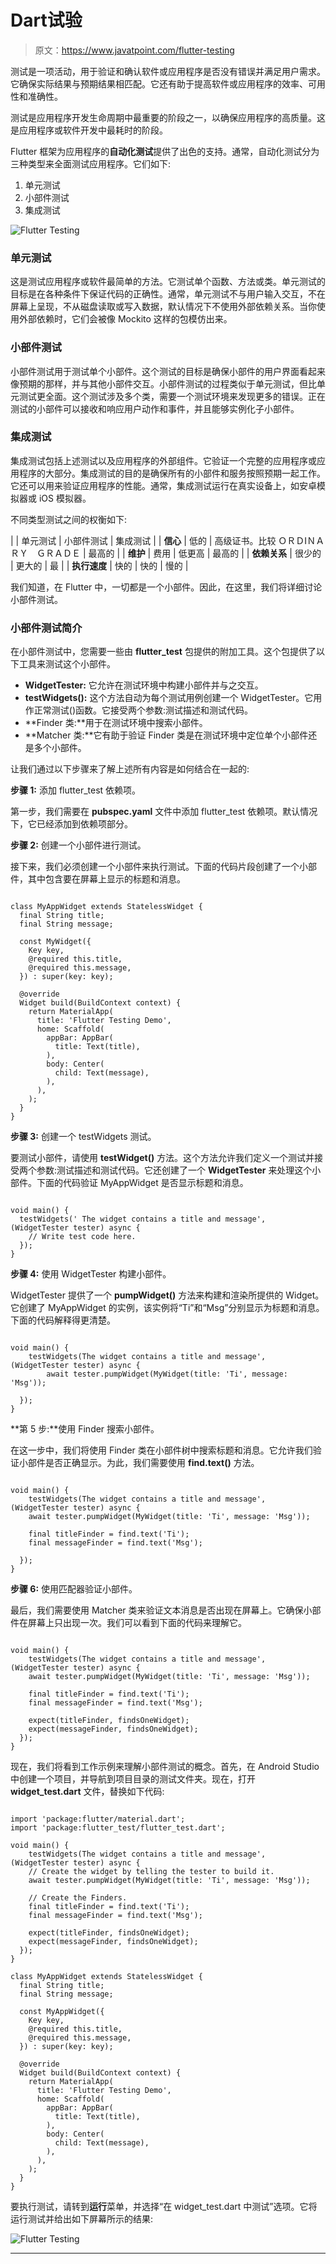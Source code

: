 # Dart试验

> 原文：<https://www.javatpoint.com/flutter-testing>

测试是一项活动，用于验证和确认软件或应用程序是否没有错误并满足用户需求。它确保实际结果与预期结果相匹配。它还有助于提高软件或应用程序的效率、可用性和准确性。

测试是应用程序开发生命周期中最重要的阶段之一，以确保应用程序的高质量。这是应用程序或软件开发中最耗时的阶段。

Flutter 框架为应用程序的**自动化测试**提供了出色的支持。通常，自动化测试分为三种类型来全面测试应用程序。它们如下:

1.  单元测试
2.  小部件测试
3.  集成测试

![Flutter Testing](img/4ae7b1e9be68e00f7411f38a5e23d6d7.png)

### 单元测试

这是测试应用程序或软件最简单的方法。它测试单个函数、方法或类。单元测试的目标是在各种条件下保证代码的正确性。通常，单元测试不与用户输入交互，不在屏幕上呈现，不从磁盘读取或写入数据，默认情况下不使用外部依赖关系。当你使用外部依赖时，它们会被像 Mockito 这样的包模仿出来。

### 小部件测试

小部件测试用于测试单个小部件。这个测试的目标是确保小部件的用户界面看起来像预期的那样，并与其他小部件交互。小部件测试的过程类似于单元测试，但比单元测试更全面。这个测试涉及多个类，需要一个测试环境来发现更多的错误。正在测试的小部件可以接收和响应用户动作和事件，并且能够实例化子小部件。

### 集成测试

集成测试包括上述测试以及应用程序的外部组件。它验证一个完整的应用程序或应用程序的大部分。集成测试的目的是确保所有的小部件和服务按照预期一起工作。它还可以用来验证应用程序的性能。通常，集成测试运行在真实设备上，如安卓模拟器或 iOS 模拟器。

不同类型测试之间的权衡如下:

|  | 单元测试 | 小部件测试 | 集成测试 |
| **信心** | 低的 | 高级证书。比较 ＯＲＤIＮＡＲＹ　ＧＲＡＤＥ | 最高的 |
| **维护** | 费用 | 低更高 | 最高的 |
| **依赖关系** | 很少的 | 更大的 | 最 |
| **执行速度** | 快的 | 快的 | 慢的 |

我们知道，在 Flutter 中，一切都是一个小部件。因此，在这里，我们将详细讨论小部件测试。

### 小部件测试简介

在小部件测试中，您需要一些由 **flutter_test** 包提供的附加工具。这个包提供了以下工具来测试这个小部件。

*   **WidgetTester:** 它允许在测试环境中构建小部件并与之交互。
*   **testWidgets():** 这个方法自动为每个测试用例创建一个 WidgetTester。它用作正常测试()函数。它接受两个参数:测试描述和测试代码。
*   **Finder 类:**用于在测试环境中搜索小部件。
*   **Matcher 类:**它有助于验证 Finder 类是在测试环境中定位单个小部件还是多个小部件。

让我们通过以下步骤来了解上述所有内容是如何结合在一起的:

**步骤 1:** 添加 flutter_test 依赖项。

第一步，我们需要在 **pubspec.yaml** 文件中添加 flutter_test 依赖项。默认情况下，它已经添加到依赖项部分。

**步骤 2:** 创建一个小部件进行测试。

接下来，我们必须创建一个小部件来执行测试。下面的代码片段创建了一个小部件，其中包含要在屏幕上显示的标题和消息。

```

class MyAppWidget extends StatelessWidget {
  final String title;
  final String message;

  const MyWidget({
    Key key,
    @required this.title,
    @required this.message,
  }) : super(key: key);

  @override
  Widget build(BuildContext context) {
    return MaterialApp(
      title: 'Flutter Testing Demo',
      home: Scaffold(
        appBar: AppBar(
          title: Text(title),
        ),
        body: Center(
          child: Text(message),
        ),
      ),
    );
  }
}

```

**步骤 3:** 创建一个 testWidgets 测试。

要测试小部件，请使用 **testWidget()** 方法。这个方法允许我们定义一个测试并接受两个参数:测试描述和测试代码。它还创建了一个 **WidgetTester** 来处理这个小部件。下面的代码验证 MyAppWidget 是否显示标题和消息。

```

void main() {
  testWidgets(' The widget contains a title and message', (WidgetTester tester) async {
    // Write test code here.
  });
}

```

**步骤 4:** 使用 WidgetTester 构建小部件。

WidgetTester 提供了一个 **pumpWidget()** 方法来构建和渲染所提供的 Widget。它创建了 MyAppWidget 的实例，该实例将“Ti”和“Msg”分别显示为标题和消息。下面的代码解释得更清楚。

```

void main() {
    testWidgets(The widget contains a title and message', (WidgetTester tester) async {
        await tester.pumpWidget(MyWidget(title: 'Ti', message: 'Msg'));

  });
}

```

**第 5 步:**使用 Finder 搜索小部件。

在这一步中，我们将使用 Finder 类在小部件树中搜索标题和消息。它允许我们验证小部件是否正确显示。为此，我们需要使用 **find.text()** 方法。

```

void main() {
    testWidgets(The widget contains a title and message', (WidgetTester tester) async {
    await tester.pumpWidget(MyWidget(title: 'Ti', message: 'Msg'));

    final titleFinder = find.text('Ti');
    final messageFinder = find.text('Msg');

  });
}

```

**步骤 6:** 使用匹配器验证小部件。

最后，我们需要使用 Matcher 类来验证文本消息是否出现在屏幕上。它确保小部件在屏幕上只出现一次。我们可以看到下面的代码来理解它。

```

void main() {
    testWidgets(The widget contains a title and message', (WidgetTester tester) async {
    await tester.pumpWidget(MyWidget(title: 'Ti', message: 'Msg'));

    final titleFinder = find.text('Ti');
    final messageFinder = find.text('Msg');

    expect(titleFinder, findsOneWidget);
    expect(messageFinder, findsOneWidget);
  });
}

```

现在，我们将看到工作示例来理解小部件测试的概念。首先，在 Android Studio 中创建一个项目，并导航到项目目录的测试文件夹。现在，打开 **widget_test.dart** 文件，替换如下代码:

```

import 'package:flutter/material.dart';
import 'package:flutter_test/flutter_test.dart';

void main() {
    testWidgets(The widget contains a title and message', (WidgetTester tester) async {
    // Create the widget by telling the tester to build it.
    await tester.pumpWidget(MyWidget(title: 'Ti', message: 'Msg'));

    // Create the Finders.
    final titleFinder = find.text('Ti');
    final messageFinder = find.text('Msg');

    expect(titleFinder, findsOneWidget);
    expect(messageFinder, findsOneWidget);
  });
}

class MyAppWidget extends StatelessWidget {
  final String title;
  final String message;

  const MyAppWidget({
    Key key,
    @required this.title,
    @required this.message,
  }) : super(key: key);

  @override
  Widget build(BuildContext context) {
    return MaterialApp(
      title: 'Flutter Testing Demo',
      home: Scaffold(
        appBar: AppBar(
          title: Text(title),
        ),
        body: Center(
          child: Text(message),
        ),
      ),
    );
  }
}

```

要执行测试，请转到**运行**菜单，并选择“在 widget_test.dart 中测试”选项。它将运行测试并给出如下屏幕所示的结果:

![Flutter Testing](img/81d257bff3ab2b3af7cfeee75de26a8f.png)

* * *